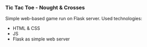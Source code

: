 ### Tic Tac Toe - Nought & Crosses

Simple web-based game run on Flask server.
Used technologies:
- HTML & CSS
- JS
- Flask as simple web server
